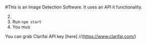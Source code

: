 #This is an Image Detection Software.
It uses an API it functionality.

2. 
3. Run `npm start`
4. You mus

You can grab Clarifai API key [here] 
//(https://www.clarifai.com/)
